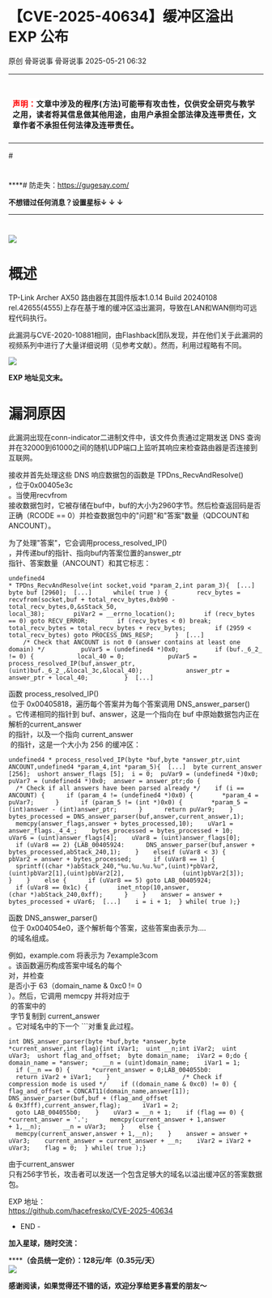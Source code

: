 #  【CVE-2025-40634】缓冲区溢出 EXP 公布   
原创 骨哥说事  骨哥说事   2025-05-21 06:32  
  
<table><tbody><tr><td data-colwidth="557" width="557" valign="top" style="word-break: break-all;"><h1 data-selectable-paragraph="" style="white-space: normal;outline: 0px;max-width: 100%;font-family: -apple-system, system-ui, &#34;Helvetica Neue&#34;, &#34;PingFang SC&#34;, &#34;Hiragino Sans GB&#34;, &#34;Microsoft YaHei UI&#34;, &#34;Microsoft YaHei&#34;, Arial, sans-serif;letter-spacing: 0.544px;background-color: rgb(255, 255, 255);box-sizing: border-box !important;overflow-wrap: break-word !important;"><strong style="outline: 0px;max-width: 100%;box-sizing: border-box !important;overflow-wrap: break-word !important;"><span style="outline: 0px;max-width: 100%;font-size: 18px;box-sizing: border-box !important;overflow-wrap: break-word !important;"><span style="color: rgb(255, 0, 0);"><strong><span style="font-size: 15px;"><span leaf="">声明：</span></span></strong></span><span style="font-size: 15px;"></span></span></strong><span style="outline: 0px;max-width: 100%;font-size: 18px;box-sizing: border-box !important;overflow-wrap: break-word !important;"><span style="font-size: 15px;"><span leaf="">文章中涉及的程序(方法)可能带有攻击性，仅供安全研究与教学之用，读者将其信息做其他用途，由用户承担全部法律及连带责任，文章作者不承担任何法律及连带责任。</span></span></span></h1></td></tr></tbody></table>#   
  
#   
  
****# 防走失：https://gugesay.com/  
  
******不想错过任何消息？设置星标****↓ ↓ ↓**  
****  
#   
  
  
![](https://mmbiz.qpic.cn/sz_mmbiz_png/hZj512NN8jlbXyV4tJfwXpicwdZ2gTB6XtwoqRvbaCy3UgU1Upgn094oibelRBGyMs5GgicFKNkW1f62QPCwGwKxA/640?wx_fmt=png&from=appmsg "")  
  
# 概述  
  
TP-Link Archer AX50 路由器在其固件版本1.0.14 Build 20240108 rel.42655(4555)上存在基于堆的缓冲区溢出漏洞，导致在LAN和WAN侧均可远程代码执行。  
  
此漏洞与CVE-2020-10881相同，由Flashback团队发现，并在他们关于此漏洞的视频系列中进行了大量详细说明（见参考文献）。然而，利用过程略有不同。  
  
![](https://mmbiz.qpic.cn/sz_mmbiz_gif/hZj512NN8jn0Ru2vXO3PJDjaBkMicmQtEZXe9dJibEypq1HjC7zKpodTykpM0wf9lQOXCzAdZUKsF8a4XCBJqFtw/640?wx_fmt=gif&from=appmsg "")  
  
**EXP 地址见文末。**  
# 漏洞原因  
  
此漏洞出现在conn-indicator二进制文件中，该文件负责通过定期发送 DNS 查询并在32000到61000之间的随机UDP端口上监听其响应来检查路由器是否连接到互联网。  
  
接收并首先处理这些 DNS 响应数据包的函数是 TPDns_RecvAndResolve()  
，位于0x00405e3c  
。当使用recvfrom  
接收数据包时，它被存储在buf中，buf的大小为2960字节。然后检查返回码是否正确（RCODE == 0）并检查数据包中的"问题"和"答案"数量（QDCOUNT和ANCOUNT）。  
  
为了处理"答案"，它会调用process_resolved_IP()  
，并传递buf的指针、指向buf内答案位置的answer_ptr  
指针、答案数量（ANCOUNT）和其它标志：  
```
undefined4 * TPDns_RecvAndResolve(int socket,void *param_2,int param_3){  [...]  byte buf [2960];  [...]      while( true ) {        recv_bytes = recvfrom(socket,buf + total_recv_bytes,0xb90 - total_recv_bytes,0,&sStack_50,                              local_38);        piVar2 = __errno_location();        if (recv_bytes == 0) goto RECV_ERROR;        if (recv_bytes < 0) break;        total_recv_bytes = total_recv_bytes + recv_bytes;        if (2959 < total_recv_bytes) goto PROCESS_DNS_RESP;      }  [...]                    /* Check that ANCOUNT is not 0 (answer contains at least one domain) */          puVar5 = (undefined4 *)0x0;          if (buf._6_2_ != 0) {            local_40 = 0;            puVar5 = process_resolved_IP(buf,answer_ptr,(uint)buf._6_2_,&local_3c,&local_40);            answer_ptr = answer_ptr + local_40;          }  [...]
```  
  
函数 process_resolved_IP()  
 位于 0x00405818，遍历每个答案并为每个答案调用 DNS_answer_parser()  
。它传递相同的指针到 buf、answer，这是一个指向在 buf 中原始数据包内正在解析的current_answer  
的指针，以及一个指向 current_answer  
 的指针，这是一个大小为 256 的缓冲区：  
```
undefined4 * process_resolved_IP(byte *buf,byte *answer_ptr,uint ANCOUNT,undefined4 *param_4,int *param_5){  [...]  byte current_answer [256];  ushort answer_flags [5];  i = 0;  puVar9 = (undefined4 *)0x0;  puVar7 = (undefined4 *)0x0;  answer = answer_ptr;do {                    /* Check if all answers have been parsed already */    if (i == ANCOUNT) {      if (param_4 != (undefined4 *)0x0) {        *param_4 = puVar7;      }      if (param_5 != (int *)0x0) {        *param_5 = (int)answer - (int)answer_ptr;      }      return puVar9;    }    bytes_processed = DNS_answer_parser(buf,answer,current_answer,1);    memcpy(answer_flags,answer + bytes_processed,10);    uVar1 = answer_flags._4_4_;    bytes_processed = bytes_processed + 10;    uVar6 = (uint)answer_flags[4];    uVar8 = (uint)answer_flags[0];    if (uVar8 == 2) {LAB_00405924:      DNS_answer_parser(buf,answer + bytes_processed,abStack_240,1);    }    elseif (uVar8 < 3) {      pbVar2 = answer + bytes_processed;      if (uVar8 == 1) {        sprintf((char *)abStack_240,"%u.%u.%u.%u",(uint)*pbVar2,(uint)pbVar2[1],(uint)pbVar2[2],                (uint)pbVar2[3]);      }    }    else {      if (uVar8 == 5) goto LAB_00405924;      if (uVar8 == 0x1c) {        inet_ntop(10,answer,(char *)abStack_240,0xff);      }    }    answer = answer + bytes_processed + uVar6;  [...]    i = i + 1;  } while( true );}
```  
  
函数 DNS_answer_parser()  
 位于 0x004054e0，逐个解析每个答案，这些答案由表示为<len><domain><len><domain>....  
 的域名组成。  
  
例如，example.com 将表示为 7example3com  
。该函数遍历构成答案中域名的每个<len><domain>  
对，并检查<len>  
是否小于 63（domain_name & 0xc0 != 0  
）。然后，它调用 memcpy 并将对应于 <domain>  
 的答案中的 <len>  
 字节复制到 current_answer  
。它对域名中的下一个 ```对重复此过程。  
```
int DNS_answer_parser(byte *buf,byte *answer,byte *current_answer,int flag){int iVar1;  uint __n;int iVar2;  uint uVar3;  ushort flag_and_offset;  byte domain_name;  iVar2 = 0;do {    domain_name = *answer;    __n = (uint)domain_name;    iVar1 = 1;    if (__n == 0) {      *current_answer = 0;LAB_004055b0:      return iVar2 + iVar1;    }                    /* Check if compression mode is used */    if ((domain_name & 0xc0) != 0) {      flag_and_offset = CONCAT11(domain_name,answer[1]);      DNS_answer_parser(buf,buf + (flag_and_offset & 0x3fff),current_answer,flag);      iVar1 = 2;      goto LAB_004055b0;    }    uVar3 = __n + 1;    if (flag == 0) {      *current_answer = '.';      memcpy(current_answer + 1,answer + 1,__n);      __n = uVar3;    }    else {      memcpy(current_answer,answer + 1,__n);    }    answer = answer + uVar3;    current_answer = current_answer + __n;    iVar2 = iVar2 + uVar3;    flag = 0;  } while( true );}
```  
  
由于current_answer  
只有256字节长，攻击者可以发送一个包含足够大的域名以溢出缓冲区的答案数据包。  
  
EXP 地址：  
https://github.com/hacefresko/CVE-2025-40634  
  
- END -  
  
**加入星球，随时交流：**  
  
**********（会员统一定价）：128元/年（0.35元/天）******  
![](https://mmbiz.qpic.cn/sz_mmbiz_jpg/hZj512NN8jnMJtHJnShkTnh3vR3fmaqicPicANic6OEsobrpRjx5vG6mMTib1icuPmuG74h2bxC4eP6nMMzbs5QaSlw/640?wx_fmt=jpeg&from=appmsg "")  
  
**感谢阅读，如果觉得还不错的话，欢迎分享给更多喜爱的朋友～**  
  
